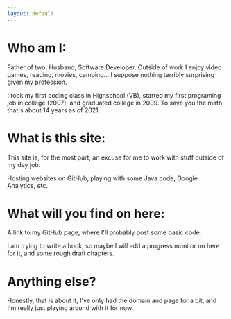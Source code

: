 ```yaml
---
layout: default 
---
```


# Who am I:

Father of two, Husband, Software Developer. Outside of work I enjoy video games, reading, movies, camping... I suppose nothing terribly surprising given my profession.

I took my first coding class in Highschool (VB), started my first programing job in college (2007), and graduated college in 2009. To save you the math that's about 14 years as of 2021. 

# What is this site:

This site is, for the most part, an excuse for me to work with stuff outside of my day job.

Hosting websites on GitHub, playing with some Java code, Google Analytics, etc.

# What will you find on here:

A link to my GitHub page, where I'll probably post some basic code.

I am trying to write a book, so maybe I will add a progress monitor on here for it, and some rough draft chapters.

# Anything else?

Honestly, that is about it, I've only had the domain and page for a bit, and I'm really just playing around with it for now.